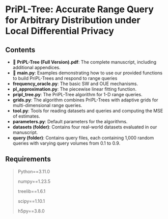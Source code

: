 # PriPL-Tree: Accurate Range Query for Arbitrary Distribution under Local Differential Privacy

## Contents

* 🌸 **PriPL-Tree (Full Version).pdf**: The complete manuscript, including additional appendices.
* 🌸 **main.py**: Examples demonstrating how to use our provided functions to build PriPL-Trees and respond to range queries
* **frequency_oracle.py**: The basic SW and OUE mechanisms.
* **pl_approximation.py**: The piecewise linear fitting function.
* **pripl_tree.py**: The PriPL-Tree algorithm for 1-D range queries.
* **grids.py**: The algorithm combines PriPL-Trees with adaptive grids for multi-dimensional range queries.
* **tool.py**: Tools for reading datasets and queries and computing the MSE of estimates.
* **parameters.py**: Default parameters for the algorithms.
* **datasets (folder)**: Contains four real-world datasets evaluated in our manuscript.
* **query (folder)**: Contains query files, each containing 1,000 random queries with varying query volumes from 0.1 to 0.9.

## Requirements

> Python==3.11.0
>
> numpy==1.23.5
> 
> treelib==1.6.1
> 
> scipy==1.10.1
> 
> h5py==3.8.0
